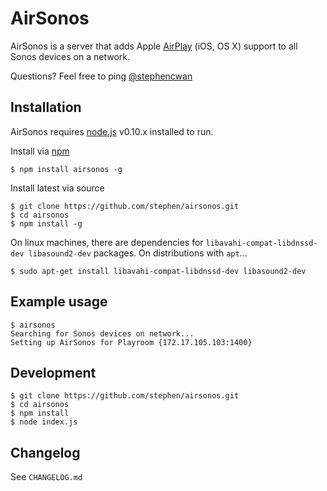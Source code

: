 AirSonos
========

AirSonos is a server that adds Apple [AirPlay](https://www.apple.com/airplay/) (iOS, OS X) support to all Sonos devices on a network.

Questions? Feel free to ping [@stephencwan](https://twitter.com/stephencwan)

Installation
------------

AirSonos requires [node.js](http://nodejs.org) v0.10.x installed to run.

Install via [npm](https://www.npmjs.org)
```
$ npm install airsonos -g
```

Install latest via source
```
$ git clone https://github.com/stephen/airsonos.git
$ cd airsonos
$ npm install -g
```

On linux machines, there are dependencies for `libavahi-compat-libdnssd-dev libasound2-dev` packages. On distributions with `apt`...
```
$ sudo apt-get install libavahi-compat-libdnssd-dev libasound2-dev
```

Example usage
-------------
```
$ airsonos
Searching for Sonos devices on network...
Setting up AirSonos for Playroom {172.17.105.103:1400}
```

Development
-----------
```
$ git clone https://github.com/stephen/airsonos.git
$ cd airsonos
$ npm install
$ node index.js
```

Changelog
---------

See ```CHANGELOG.md```
